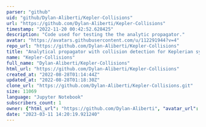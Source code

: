 ```yaml
---
parser: "github"
uid: "github/Dylan-Aliberti/Kepler-Collisions"
url: "https://github.com/Dylan-Aliberti/Kepler-Collisions"
timestamp: "2022-11-20 00:42:52.628425"
description: "Code used for testing the the analytic propagator."
avatar: "https://avatars.githubusercontent.com/u/112291944?v=4"
repo_url: "https://github.com/Dylan-Aliberti/Kepler-Collisions"
title: "Analytical propagator with collision detection for Keplerian systems"
name: "Kepler-Collisions"
full_name: "Dylan-Aliberti/Kepler-Collisions"
html_url: "https://github.com/Dylan-Aliberti/Kepler-Collisions"
created_at: "2022-08-28T01:14:44Z"
updated_at: "2022-08-28T01:18:30Z"
clone_url: "https://github.com/Dylan-Aliberti/Kepler-Collisions.git"
size: 11069
language: "Jupyter Notebook"
subscribers_count: 1
owner: {"html_url": "https://github.com/Dylan-Aliberti", "avatar_url": "https://avatars.githubusercontent.com/u/112291944?v=4", "login": "Dylan-Aliberti", "type": "User"}
date: "2023-03-11 14:20:19.921240"
---
```

